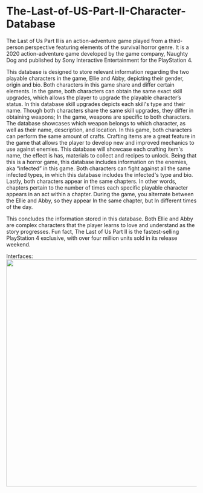 # The-Last-of-US-Part-II-Character-Database

The Last of Us Part II is an action-adventure game played from a third-person perspective featuring elements of the survival horror genre. It is a 2020 action-adventure game developed by the game company, Naughty Dog and published by Sony Interactive Entertainment for the PlayStation 4. 

This database is designed to store relevant information regarding the two playable characters in the game, Ellie and Abby, depicting their gender, origin and bio. Both characters in this game share and differ certain elements. In the game, both characters can obtain the same exact skill upgrades, which allows the player to upgrade the playable character’s status. In this database skill upgrades depicts each skill's type and their name. Though both characters share the same skill upgrades, they differ in obtaining weapons; In the game, weapons are specific to both characters. The database showcases which weapon belongs to which character, as well as their name, description, and location. In this game, both characters can perform the same amount of crafts. Crafting items are a great feature in the game that allows the player to develop new and improved mechanics to use against enemies. This database will showcase each crafting item's  name, the effect is has, materials to collect and recipes to unlock. Being that this is a horror game, this database includes information on the enemies, aka “infected” in this game. Both characters can fight against all the same infected types, in which this database includes the infected's type and bio. Lastly, both characters appear in the same chapters. In other words, chapters pertain to the number of times each specific playable character appears in an act within a chapter. During the game, you alternate between the Ellie and Abby, so they appear In the same chapter, but In different times of the day.

This concludes the information stored in this database. Both Ellie and Abby are complex characters that the player learns to love and understand as the story progresses. Fun fact, The Last of Us Part II is the fastest-selling PlayStation 4 exclusive, with over four million units sold in its release weekend.

Interfaces:
<img src= "https://i.imgur.com/v3mzmfO.gif" width=600>
